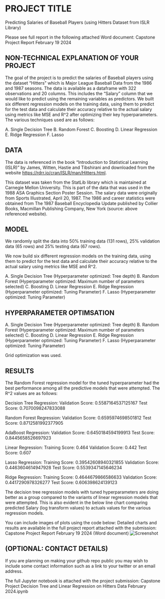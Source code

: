 # PROJECT TITLE 
Predicting Salaries of Baseball Players (using Hitters Dataset from ISLR Library)

Please see full report in the following attached Word document: Capstone Project Report February 19 2024


## NON-TECHNICAL EXPLANATION OF YOUR PROJECT
The goal of the project is to predict the salaries of Baseball players using the dataset “Hitters” which is Major League Baseball Data from the 1986 and 1987 seasons. The data is available as a dataframe with 322 observations and 20 columns. This includes the “Salary” column that we would like to predict using the remaining variables as predictors. We built six different regression models on the training data, using them to predict for the test data and calculate their accuracy relative to the actual salary using metrics like MSE and R^2 after optimizing their key hyperparameters. The various techniques used are as follows:

A.	Single Decision Tree
B.	Random Forest 
C.	Boosting
D.	Linear Regression
E.	Ridge Regression
F.	Lasso


## DATA
The data is referenced in the book “Introduction to Statistical Learning (ISLR)” by James, Witten, Hastie and Tibshirani and downloaded from the website https://rdrr.io/cran/ISLR/man/Hitters.html.

This dataset was taken from the StatLib library which is maintained at Carnegie Mellon University. This is part of the data that was used in the 1988 ASA Graphics Section Poster Session. The salary data were originally from Sports Illustrated, April 20, 1987. The 1986 and career statistics were obtained from The 1987 Baseball Encyclopedia Update published by Collier Books, Macmillan Publishing Company, New York (source: above referenced website).


## MODEL 
We randomly split the data into 50% training data (131 rows), 25% validation data (65 rows) and 25% testing data (67 rows).

We now build six different regression models on the training data, using them to predict for the test data and calculate their accuracy relative to the actual salary using metrics like MSE and R^2.

A.	Single Decision Tree (Hyperparameter optimized: Tree depth)
B.	Random Forest (Hyperparameter optimized: Maximum number of parameters selected)
C.	Boosting 
D.	Linear Regression
E.	Ridge Regression (Hyperparameter optimized: Tuning Parameter)
F.	Lasso (Hyperparameter optimized: Tuning Parameter)


## HYPERPARAMETER OPTIMSATION

A.	Single Decision Tree (Hyperparameter optimized: Tree depth)
B.	Random Forest (Hyperparameter optimized: Maximum number of parameters selected)
C.	Boosting 
D.	Linear Regression
E.	Ridge Regression (Hyperparameter optimized: Tuning Parameter)
F.	Lasso (Hyperparameter optimized: Tuning Parameter)

Grid optimization was used.

## RESULTS
The Random Forest regression model for the tuned hyperparameter had the best performance among all the predictive models that were attempted. The R^2 values are as follows:

Decision Tree Regression:
Validation Score: 0.5587164537125167
Test Score: 0.7070098247833088

Random Forest Regression:
Validation Score: 0.6595974698501812
Test Score: 0.8712581992377905

AdaBoost Regression:
Validation Score: 0.6450184594199913
Test Score: 0.8445658526697923

Linear Regression:
Training Score: 0.464
Validation Score: 0.442
Test Score: 0.607

Lasso Regression:
Training Score: 0.39542608940321855
Validation Score: 0.4463604614947928
Test Score: 0.5539347145646234

Ridge Regression:
Training Score: 0.4644679866586633
Validation Score: 0.4417290978326277
Test Score: 0.606398624139123

The decision tree regression models with tuned hyperparameters are doing better as a group compared to the variants of linear regression models that were attempted. This is also evident in the below line chart comparing predicted Salary (log transform values) to actuals values for the various regression models.


You can include images of plots using the code below: 
Detailed charts and results are available in the full project report attached with the submission: Capstone Project Report February 19 2024 (Word document)
![Screenshot](image.png)

## (OPTIONAL: CONTACT DETAILS)
If you are planning on making your github repo public you may wish to include some contact information such as a link to your twitter or an email address. 

The full Jupyter notebook is attached with the project submission:
Capstone Project Decision Tree and Linear Regression on Hitters Data February 2024.ipynb

